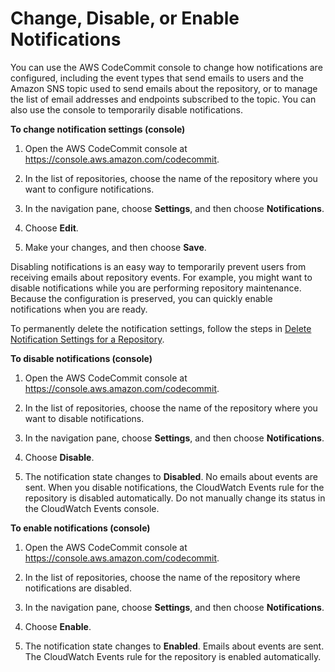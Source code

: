 # Change, Disable, or Enable Notifications<a name="how-to-repository-email-console-edit"></a>

You can use the AWS CodeCommit console to change how notifications are configured, including the event types that send emails to users and the Amazon SNS topic used to send emails about the repository, or to manage the list of email addresses and endpoints subscribed to the topic\. You can also use the console to temporarily disable notifications\. <a name="how-to-repository-email-change-console"></a>

**To change notification settings \(console\)**

1. Open the AWS CodeCommit console at [https://console\.aws\.amazon\.com/codecommit](https://console.aws.amazon.com/codecommit)\.

1. In the list of repositories, choose the name of the repository where you want to configure notifications\. 

1. In the navigation pane, choose **Settings**, and then choose **Notifications**\.

1. Choose **Edit**\.

1. Make your changes, and then choose **Save**\.

Disabling notifications is an easy way to temporarily prevent users from receiving emails about repository events\. For example, you might want to disable notifications while you are performing repository maintenance\. Because the configuration is preserved, you can quickly enable notifications when you are ready\.

To permanently delete the notification settings, follow the steps in [Delete Notification Settings for a Repository](how-to-repository-email-delete.md)\. <a name="how-to-repository-email-disable-console"></a>

**To disable notifications \(console\)**

1. Open the AWS CodeCommit console at [https://console\.aws\.amazon\.com/codecommit](https://console.aws.amazon.com/codecommit)\.

1. In the list of repositories, choose the name of the repository where you want to disable notifications\. 

1. In the navigation pane, choose **Settings**, and then choose **Notifications**\.

1. Choose **Disable**\. 

1. The notification state changes to **Disabled**\. No emails about events are sent\. When you disable notifications, the CloudWatch Events rule for the repository is disabled automatically\. Do not manually change its status in the CloudWatch Events console\.<a name="how-to-repository-email-enable-console"></a>

**To enable notifications \(console\)**

1. Open the AWS CodeCommit console at [https://console\.aws\.amazon\.com/codecommit](https://console.aws.amazon.com/codecommit)\.

1. In the list of repositories, choose the name of the repository where notifications are disabled\. 

1. In the navigation pane, choose **Settings**, and then choose **Notifications**\.

1. Choose **Enable**\. 

1. The notification state changes to **Enabled**\. Emails about events are sent\. The CloudWatch Events rule for the repository is enabled automatically\.